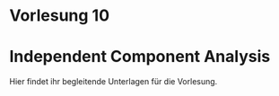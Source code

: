 # Vorlesung 10
# Independent Component Analysis

Hier findet ihr begleitende Unterlagen für die Vorlesung.
